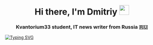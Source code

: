 

<h1 align="center">Hi there, I'm <a target="_blank">Dmitriy</a> 
<img src="https://github.com/blackcater/blackcater/raw/main/images/Hi.gif" height="32"/></h1>
<h3 align="center">Kvantorium33 student, IT news writer from Russia 🇷🇺</h3>



<a href="https://git.io/typing-svg"><img src="https://readme-typing-svg.demolab.com?font=Fira+Code&weight=700&size=25&pause=1000&color=27F71D&random=false&width=435&lines=Myatnyj+flesh+kvantum" alt="Typing SVG" /></a>

